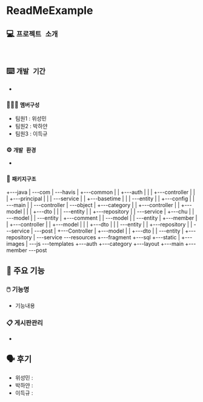 # ReadMeExample

## 💻 `프로젝트 소개`
 
<br>

##  ⌨️ `개발 기간`
* 

### 🧑‍🤝‍🧑 `멤버구성`
 - 팀원1 : 위성민
 - 팀원2 : 박하얀
 - 팀원3 : 이득규

### ⚙️ `개발 환경`
- 
  
### 📂 `패키지구조`
+---java
|   \---com
|       \---havis
|           +---common
|           |   +---auth
|           |   |   +---controller
|           |   |   +---principal
|           |   |   \---service
|           |   +---basetime
|           |   |   \---entity
|           |   +---config
|           |   \---main
|           |       \---controller
|           \---object
|               +---category
|               |   +---controller
|               |   +---model
|               |   |   +---dto
|               |   |   \---entity
|               |   +---repository
|               |   \---service
|               +---chu
|               |   \---model
|               |       \---entity
|               +---comment
|               |   \---model
|               |       \---entity
|               +---member
|               |   +---controller
|               |   +---model
|               |   |   +---dto
|               |   |   \---entity
|               |   +---repository
|               |   \---service
|               \---post
|                   +---Controller
|                   +---model
|                   |   +---dto
|                   |   \---entity
|                   +---repository
|                   \---service
\---resources
    +---fragment
    +---sql
    +---static
    |   +---images
    |   \---js
    \---templates
        +---auth
        +---category
        +---layout
        +---main
        +---member
        \---post


## 📌 주요 기능
###  🖱️ 기능명
- 기능내용

### 📋 게시판관리 
- 

## 🗣️ 후기

- 위성민 : 
- 박하얀 :
- 이득규 : 

